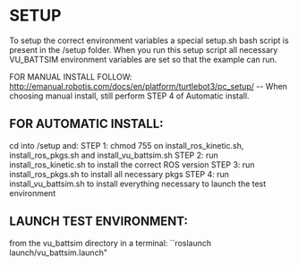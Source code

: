 # SETUP
To setup the correct environment variables a special setup.sh bash script is present in the /setup folder. When you run this setup script all necessary VU_BATTSIM environment variables are set so that the example can run.

FOR MANUAL INSTALL FOLLOW: http://emanual.robotis.com/docs/en/platform/turtlebot3/pc_setup/
-- When choosing manual install, still perform STEP 4 of Automatic install.

## FOR AUTOMATIC INSTALL:

cd into /setup and:
STEP 1: chmod 755 on install_ros_kinetic.sh, install_ros_pkgs.sh and install_vu_battsim.sh
STEP 2: run install_ros_kinetic.sh to install the correct ROS version
STEP 3: run install_ros_pkgs.sh to install all necessary pkgs
STEP 4: run install_vu_battsim.sh to install everything necessary to launch the test environment

## LAUNCH TEST ENVIRONMENT:

from the vu_battsim directory in a terminal:
``roslaunch launch/vu_battsim.launch"
